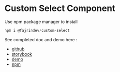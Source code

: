 # Custom Select Component

Use npm package manager to install
```js
npm i @fajrindev/custom-select
```
See completed doc and demo here : 

 - [github](https://github.com/Fajrin-Mahyuddin/custom-select/tree/master/lib/custom-select)
 - [storybook](https://master--storybook-custom-select-fajrin.netlify.app)
 - [demo](https://master--demo-custom-select-fajrin.netlify.app)
 - [npm](https://www.npmjs.com/package/@fajrindev/custom-select)